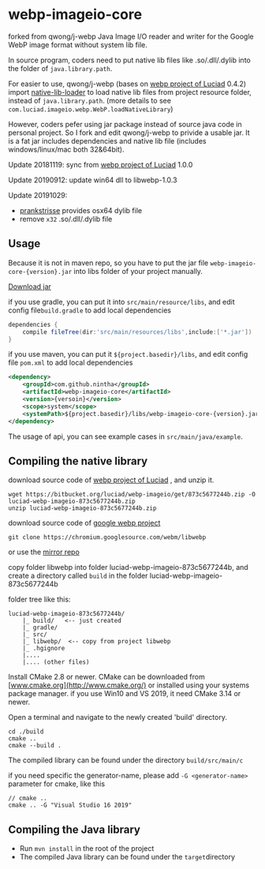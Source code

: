 # webp-imageio-core
forked from qwong/j-webp
Java Image I/O reader and writer for the Google WebP image format without system lib file.

In source program, coders need to put native lib files like .so/.dll/.dylib into the folder of `java.library.path`.

For easier to use, qwong/j-webp (bases on [webp project of Luciad](https://bitbucket.org/luciad/webp-imageio) 0.4.2) import [native-lib-loader](https://github.com/scijava/native-lib-loader) to load native lib files from project resource folder,   instead of `java.library.path`. (more details to see `com.luciad.imageio.webp.WebP.loadNativeLibrary`)

However, coders pefer using jar package instead of source java code in personal project. So I fork and edit qwong/j-webp to privide a usable jar. It is a fat jar includes dependencies and native lib file (includes windows/linux/mac both 32&64bit).

Update 20181119: sync from [webp project of Luciad](https://bitbucket.org/luciad/webp-imageio) 1.0.0

Update 20190912: update win64 dll to libwebp-1.0.3

Update 20191029: 

- [prankstrisse](https://github.com/prankstrisse) provides osx64 dylib file
- remove `x32`  .so/.dll/.dylib file

## Usage

Because it is not in maven repo,  so you have to put the jar file `webp-imageio-core-{version}.jar` into libs folder of your project manually.

[Download jar](https://github.com/nintha/webp-imageio-core/releases)

if you use gradle, you can put it into `src/main/resource/libs`, and edit config file`build.gradle` to add local dependencies

```groovy
dependencies {
    compile fileTree(dir:'src/main/resources/libs',include:['*.jar'])
}
```

if you use maven, you can put it `${project.basedir}/libs`, and edit config file `pom.xml` to add local dependencies

```xml
<dependency>  
    <groupId>com.github.nintha</groupId>  
    <artifactId>webp-imageio-core</artifactId>  
    <version>{versoin}</version>  
    <scope>system</scope>  
    <systemPath>${project.basedir}/libs/webp-imageio-core-{version}.jar</systemPath>  
</dependency>
```

The usage of api, you can see example cases in `src/main/java/example`.



## Compiling the native library

download source code of [webp project of Luciad](https://bitbucket.org/luciad/webp-imageio) , and unzip it.

```shell
wget https://bitbucket.org/luciad/webp-imageio/get/873c5677244b.zip -O luciad-webp-imageio-873c5677244b.zip
unzip luciad-webp-imageio-873c5677244b.zip
```

download source code of [google webp project](https://chromium.googlesource.com/webm/libwebp)

```shell
git clone https://chromium.googlesource.com/webm/libwebp
```

or use the [mirror repo](https://github.com/webmproject/libwebp) 

copy folder libwebp into folder luciad-webp-imageio-873c5677244b, and create a directory called `build` in the  folder luciad-webp-imageio-873c5677244b

folder tree like this:

```
luciad-webp-imageio-873c5677244b/
	|_ build/	<-- just created 
	|_ gradle/
	|_ src/
	|_ libwebp/  <-- copy from project libwebp 
	|_ .hgignore
	|....
	|.... (other files)
```

Install CMake 2.8 or newer. CMake can be downloaded from [www.cmake.org](http://www.cmake.org/) or installed using your systems package manager. if you use Win10 and VS 2019, it need CMake 3.14 or newer.

Open a terminal and navigate to the newly created 'build' directory. 

```
cd ./build
cmake ..
cmake --build .
```

The compiled library can be found under the directory `build/src/main/c`

if you need specific the generator-name, please add `-G <generator-name>` parameter for cmake, like this

```shell
// cmake ..
cmake .. -G "Visual Studio 16 2019"
```



## Compiling the Java library

- Run `mvn install` in the root of the project
- The compiled Java library can be found under the `target`directory



